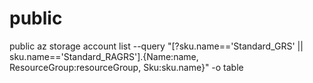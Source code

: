 # public
public
az storage account list --query "[?sku.name=='Standard_GRS' || sku.name=='Standard_RAGRS'].{Name:name, ResourceGroup:resourceGroup, Sku:sku.name}" -o table
